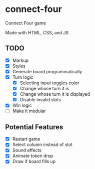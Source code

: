 # connect-four
Connect Four game

Made with HTML, CSS, and JS

## TODO
- [x] Markup
- [x] Styles
- [x] Generate board programmatically
- [x] Turn logic
    - [x] Selecting input toggles color
    - [x] Change whose turn it is
    - [x] Change whose turn it is displayed
    - [x] Disable invalid slots
- [x] Win logic
- [ ] Make it modular

## Potential Features
- [x] Restart game
- [x] Select column instead of slot
- [x] Sound effects
- [x] Animate token drop
- [x] Draw if board fills up